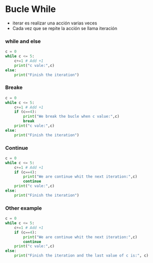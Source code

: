 # Bucle While
* iterar es realizar una acción varias veces
* Cada vez que se repite la acción se llama iteración

### while and else
```python
c = 0
while c <= 5:
    c+=1 # Add +1
    print("c vale:",c)
else:
    print("Finish the iteration")
```
### Breake
````python
c = 0
while c <= 5:
    c+=1 # Add +1
    if (c==4):
        print("We break the bucle when c value:",c)
        break
    print("c vale:",c)
else:
    print("Finish the iteration")
````

### Continue
````python
c = 0
while c <= 5:
    c+=1 # Add +1
    if (c==4):
        print("We are continue whit the next iteration:",c)
        continue
    print("c vale:",c)
else:
    print("Finish the iteration")
````

### Other example
````python
c = 0
while c <= 5:
    c+=1 # Add +1
    if (c==4):
        print("We are continue whit the next iteration:",c)
        continue
    print("c vale:",c)
else:
    print("Finish the iteration and the last value of c is:", c)
````
